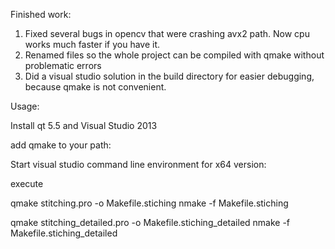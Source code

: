 Finished work:

1. Fixed several bugs in opencv that were crashing avx2 path. Now cpu works much faster if you have it.
2. Renamed files so the whole project can be compiled with qmake without problematic errors
3. Did a visual studio solution in the build directory for easier debugging, because qmake is not convenient.

Usage:

Install qt 5.5 and Visual Studio 2013

add qmake to your path:

Start visual studio command line environment for x64 version:

execute

qmake stitching.pro -o Makefile.stiching
nmake -f Makefile.stiching

qmake stitching_detailed.pro -o Makefile.stiching_detailed
nmake -f Makefile.stiching_detailed

